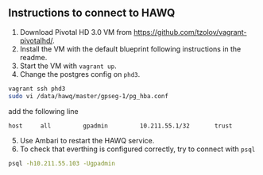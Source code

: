 ## Instructions to connect to HAWQ

1. Download Pivotal HD 3.0 VM from https://github.com/tzolov/vagrant-pivotalhd/.
2. Install the VM with the default blueprint following instructions in the readme.
3. Start the VM with `vagrant up`.
4. Change the postgres config on `phd3`.

  ```bash
  vagrant ssh phd3
  sudo vi /data/hawq/master/gpseg-1/pg_hba.conf
  ```

  add the following line

  ```
  host     all         gpadmin         10.211.55.1/32       trust
  ```

5. Use Ambari to restart the HAWQ service.
6. To check that everthing is configured correctly, try to connect with `psql`

  ```bash
  psql -h10.211.55.103 -Ugpadmin
  ```